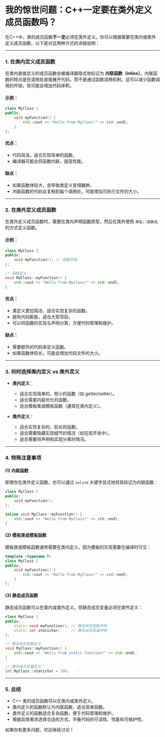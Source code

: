 # 我的惊世问题：C++一定要在类外定义成员函数吗？



在C++中，类的成员函数**不一定**必须在类外定义。你可以根据需要在类内或类外定义成员函数。以下是对这两种方式的详细说明：

---

### 1. **在类内定义成员函数**
在类内直接定义的成员函数会被编译器隐式地标记为 **内联函数（inline）**。内联函数的特点是在调用处直接展开代码，而不是通过函数调用机制，这可以减少函数调用的开销，但可能会增加代码体积。

#### 示例：
```cpp
class MyClass {
public:
    void myFunction() {
        std::cout << "Hello from MyClass!" << std::endl;
    }
};
```

#### 优点：
- 代码简洁，适合实现简单的函数。
- 编译器可能会将函数内联，提高性能。

#### 缺点：
- 如果函数体较大，会导致类定义变得臃肿。
- 内联函数的代码会复制到每个调用处，可能增加可执行文件的大小。

---

### 2. **在类外定义成员函数**
在类外定义成员函数时，需要在类内声明函数原型，然后在类外使用 `类名::函数名` 的方式定义函数。

#### 示例：
```cpp
class MyClass {
public:
    void myFunction(); // 函数声明
};

// 函数定义
void MyClass::myFunction() {
    std::cout << "Hello from MyClass!" << std::endl;
}
```

#### 优点：
- 类定义更加简洁，适合实现复杂的函数。
- 避免代码膨胀，适合大型项目。
- 可以将函数的实现与声明分离，方便代码管理和维护。

#### 缺点：
- 需要额外的代码来定义函数。
- 如果函数体较长，可能会增加代码文件的大小。

---

### 3. **何时选择类内定义 vs 类外定义**
- **类内定义**：
  - 适合实现简单的、短小的函数（如 getter/setter）。
  - 适合需要内联优化的函数。
  - 适合模板类或模板函数（通常在类内定义）。

- **类外定义**：
  - 适合实现复杂的、较长的函数。
  - 适合需要隐藏实现细节的情况（如在库开发中）。
  - 适合需要将声明和实现分离的情况。

---

### 4. **特殊注意事项**
#### (1) **内联函数**
即使你在类外定义函数，也可以通过 `inline` 关键字显式地将其标记为内联函数：
```cpp
class MyClass {
public:
    void myFunction();
};

inline void MyClass::myFunction() {
    std::cout << "Hello from MyClass!" << std::endl;
}
```

#### (2) **模板类或模板函数**
模板类或模板函数通常需要在类内定义，因为模板的实现需要在编译时可见：
```cpp
template <typename T>
class MyClass {
public:
    void myFunction() {
        std::cout << "Hello from MyClass!" << std::endl;
    }
};
```

#### (3) **静态成员函数**
静态成员函数可以在类内或类外定义，但静态成员变量必须在类外定义：
```cpp
class MyClass {
public:
    static void myFunction(); // 静态成员函数声明
    static int staticVar;     // 静态成员变量声明
};

// 静态成员函数定义
void MyClass::myFunction() {
    std::cout << "Hello from static function!" << std::endl;
}

// 静态成员变量定义
int MyClass::staticVar = 100;
```

---

### 5. **总结**
- C++ 类的成员函数可以在类内或类外定义。
- 类内定义的函数默认为内联函数，适合简单函数。
- 类外定义的函数适合复杂函数，便于代码管理和维护。
- 根据具体需求选择合适的方式，平衡代码的可读性、性能和可维护性。

如果你有更多问题，欢迎继续讨论！